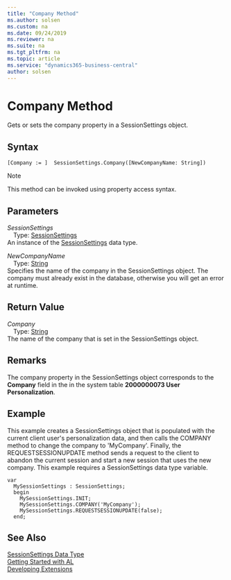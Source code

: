 ```yaml
---
title: "Company Method"
ms.author: solsen
ms.custom: na
ms.date: 09/24/2019
ms.reviewer: na
ms.suite: na
ms.tgt_pltfrm: na
ms.topic: article
ms.service: "dynamics365-business-central"
author: solsen
---
```

[//]: # (START>DO_NOT_EDIT)
[//]: # (IMPORTANT:Do not edit any of the content between here and the END>DO_NOT_EDIT.)
[//]: # (Any modifications should be made in the .xml files in the ModernDev repo.)
# Company Method
Gets or sets the company property in a SessionSettings object.


## Syntax
```
[Company := ]  SessionSettings.Company([NewCompanyName: String])
```
> [!NOTE]  
> This method can be invoked using property access syntax.  
## Parameters
*SessionSettings*  
&emsp;Type: [SessionSettings](sessionsettings-data-type.md)  
An instance of the [SessionSettings](sessionsettings-data-type.md) data type.  

*NewCompanyName*  
&emsp;Type: [String](../string/string-data-type.md)  
Specifies the name of the company in the SessionSettings object. The company must already exist in the database, otherwise you will get an error at runtime.
        


## Return Value
*Company*  
&emsp;Type: [String](../string/string-data-type.md)  
The name of the company that is set in the SessionSettings object.
        


[//]: # (IMPORTANT: END>DO_NOT_EDIT)

## Remarks
The company property in the SessionSettings object corresponds to the **Company** field in the in the system table **2000000073 User Personalization**.

## Example
This example creates a SessionSettings object that is populated with the current client user's personalization data, and then calls the COMPANY method to change the company to 'MyCompany'. Finally, the REQUESTSESSIONUPDATE method sends a request to the client to abandon the current session and start a new session that uses the new company. This example requires a SessionSettings data type variable.

```
var
  MySessionSettings : SessionSettings;
  begin
    MySessionSettings.INIT;
    MySessionSettings.COMPANY('MyCompany');
    MySessionSettings.REQUESTSESSIONUPDATE(false);
  end;  
```  


## See Also
[SessionSettings Data Type](sessionsettings-data-type.md)  
[Getting Started with AL](../../devenv-get-started.md)  
[Developing Extensions](../../devenv-dev-overview.md)